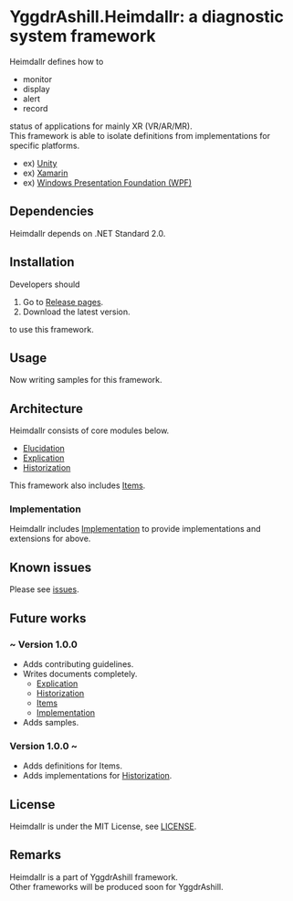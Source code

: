 # YggdrAshill.Heimdallr: a diagnostic system framework

Heimdallr defines how to

- monitor
- display
- alert
- record

status of applications for mainly XR (VR/AR/MR).  
This framework is able to isolate definitions from implementations for specific platforms.

- ex) [Unity](https://unity.com/ja)
- ex) [Xamarin](https://docs.microsoft.com/ja-jp/xamarin/get-started/what-is-xamarin)
- ex) [Windows Presentation Foundation (WPF)](https://docs.microsoft.com/ja-jp/visualstudio/designers/getting-started-with-wpf?view=vs-2019)

<!-- ## Specifications

Now writing...

### Normal scenarios

Now writing...

### Abnormal scenarios

Now writing... -->

## Dependencies

Heimdallr depends on .NET Standard 2.0.

## Installation

Developers should

1. Go to [Release pages](https://github.com/do-i-know-it/YggdrAshill.Heimdallr/releases).
1. Download the latest version.

to use this framework.

## Usage

Now writing samples for this framework.

## Architecture

Heimdallr consists of core modules below.

- [Elucidation](./Documentation/Elucidation.md)
- [Explication](./Documentation/Explication.md)
- [Historization](./Documentation/Historization.md)

This framework also includes [Items](./Documentation/Items.md).

### Implementation

Heimdallr includes [Implementation](./Documentation/Implementation.md) to provide implementations and extensions for above.

## Known issues

Please see [issues](https://github.com/do-i-know-it/YggdrAshill.Heimdallr/issues).

## Future works

### ~ Version 1.0.0

- Adds contributing guidelines.
- Writes documents completely.
  - [Explication](./Documentation/Explication.md)
  - [Historization](./Documentation/Historization.md)
  - [Items](./Documentation/Items.md)
  - [Implementation](./Documentation/Implementation.md)
- Adds samples.

### Version 1.0.0 ~

- Adds definitions for Items.
- Adds implementations for [Historization](./Documentation/Historization.md).

## License

Heimdallr is under the MIT License, see [LICENSE](./LICENSE.txt).

## Remarks

Heimdallr is a part of YggdrAshill framework.  
Other frameworks will be produced soon for YggdrAshill.
